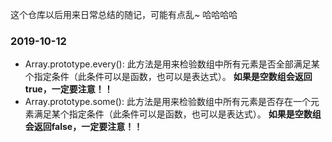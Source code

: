 这个仓库以后用来日常总结的随记，可能有点乱~ 哈哈哈哈

### 2019-10-12
- Array.prototype.every(): 此方法是用来检验数组中所有元素是否全部满足某个指定条件（此条件可以是函数，也可以是表达式）。
  **如果是空数组会返回true，一定要注意！！**
- Array.prototype.some(): 此方法是用来检验数组中所有元素是否存在一个元素满足某个指定条件（此条件可以是函数，也可以是表达式）。
  **如果是空数组会返回false，一定要注意！！**

